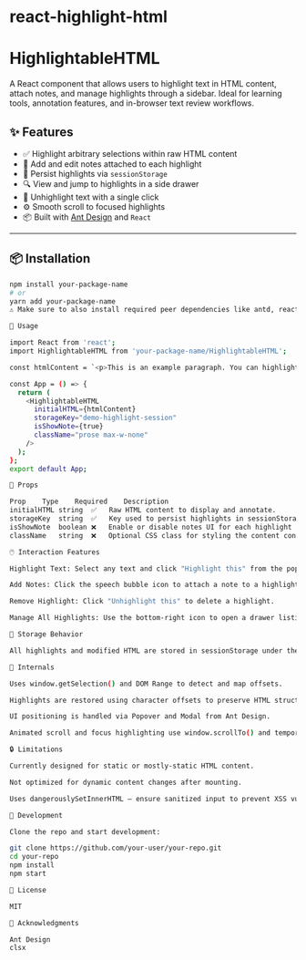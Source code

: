 # react-highlight-html

# HighlightableHTML

A React component that allows users to highlight text in HTML content, attach notes, and manage highlights through a sidebar. Ideal for learning tools, annotation features, and in-browser text review workflows.

## ✨ Features

- ✅ Highlight arbitrary selections within raw HTML content
- 📝 Add and edit notes attached to each highlight
- 🧠 Persist highlights via `sessionStorage`
- 🔍 View and jump to highlights in a side drawer
- 🧼 Unhighlight text with a single click
- ⚙️ Smooth scroll to focused highlights
- 📦 Built with [Ant Design](https://ant.design/) and `React`

---

## 📦 Installation

```bash
npm install your-package-name
# or
yarn add your-package-name
⚠️ Make sure to also install required peer dependencies like antd, react, and clsx if not already present.

🔧 Usage

import React from 'react';
import HighlightableHTML from 'your-package-name/HighlightableHTML';

const htmlContent = `<p>This is an example paragraph. You can highlight any part of this.</p>`;

const App = () => {
  return (
    <HighlightableHTML
      initialHTML={htmlContent}
      storageKey="demo-highlight-session"
      isShowNote={true}
      className="prose max-w-none"
    />
  );
};
export default App;

🧾 Props

Prop	Type	Required	Description
initialHTML	string	✅	Raw HTML content to display and annotate.
storageKey	string	✅	Key used to persist highlights in sessionStorage.
isShowNote	boolean	❌	Enable or disable notes UI for each highlight (default: false).
className	string	❌	Optional CSS class for styling the content container.

🖱️ Interaction Features

Highlight Text: Select any text and click "Highlight this" from the popover.

Add Notes: Click the speech bubble icon to attach a note to a highlight.

Remove Highlight: Click "Unhighlight this" to delete a highlight.

Manage All Highlights: Use the bottom-right icon to open a drawer listing all current highlights.

📁 Storage Behavior

All highlights and modified HTML are stored in sessionStorage under the provided storageKey. Data resets on session end (tab close or reload).

🧠 Internals

Uses window.getSelection() and DOM Range to detect and map offsets.

Highlights are restored using character offsets to preserve HTML structure.

UI positioning is handled via Popover and Modal from Ant Design.

Animated scroll and focus highlighting use window.scrollTo() and temporary CSS styles.

🔒 Limitations

Currently designed for static or mostly-static HTML content.

Not optimized for dynamic content changes after mounting.

Uses dangerouslySetInnerHTML – ensure sanitized input to prevent XSS vulnerabilities.

🧪 Development

Clone the repo and start development:

git clone https://github.com/your-user/your-repo.git
cd your-repo
npm install
npm start

📄 License

MIT

🙌 Acknowledgments

Ant Design
clsx
```
